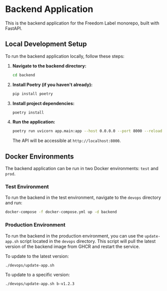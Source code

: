 # Backend Application

This is the backend application for the Freedom Label monorepo, built with FastAPI.

## Local Development Setup

To run the backend application locally, follow these steps:

1.  **Navigate to the backend directory:**
    ```bash
    cd backend
    ```

2.  **Install Poetry (if you haven't already):**
    ```bash
    pip install poetry
    ```

3.  **Install project dependencies:**
    ```bash
    poetry install
    ```

4.  **Run the application:**
    ```bash
    poetry run uvicorn app.main:app --host 0.0.0.0 --port 8000 --reload
    ```
    The API will be accessible at `http://localhost:8000`.

## Docker Environments

The backend application can be run in two Docker environments: `test` and `prod`.

### Test Environment

To run the backend in the test environment, navigate to the `devops` directory and run:

```bash
docker-compose -f docker-compose.yml up -d backend
```

### Production Environment

To run the backend in the production environment, you can use the `update-app.sh` script located in the `devops` directory. This script will pull the latest version of the backend image from GHCR and restart the service.

To update to the latest version:

```bash
./devops/update-app.sh
```

To update to a specific version:

```bash
./devops/update-app.sh b-v1.2.3
```